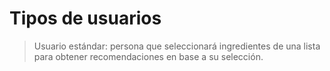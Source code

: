 # Tipos de usuarios

> Usuario estándar: persona que seleccionará ingredientes de una lista para obtener recomendaciones en base a su selección.
